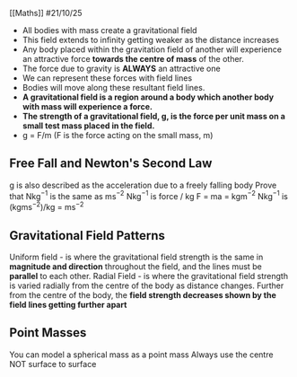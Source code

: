 [[Maths]]
#21/10/25
- All bodies with mass create a gravitational field
- This field extends to infinity getting weaker as the distance increases
- Any body placed within the gravitation field of another will experience an attractive force **towards the centre of mass** of the other.
- The force due to gravity is **ALWAYS** an attractive one
- We can represent these forces with field lines
- Bodies will move along these resultant field lines.
- **A gravitational field is a region around a body which another body with mass will experience a force.**
- **The strength of a gravitational field, g, is the force per unit mass on a small test mass placed in the field.**
- g = F/m (F is the force acting on the small mass, m)
## Free Fall and Newton's Second Law
g is also described as the acceleration due to a freely falling body
Prove that Nkg$^{-1}$ is the same as ms$^{-2}$
Nkg$^{-1}$ is force / kg
F = ma = kgm$^{-2}$
Nkg$^{-1}$ is (kgms$^{-2}$)/kg
= ms$^{-2}$
## Gravitational Field Patterns
Uniform field - is where the gravitational field strength is the same in **magnitude and direction** throughout the field, and the lines must be **parallel** to each other.
Radial Field - is where the gravitational field strength is varied radially from the centre of the body as distance changes. Further from the centre of the body, the **field strength decreases shown by the field lines getting further apart**
## Point Masses
You can model a spherical mass as a point mass
Always use the centre NOT surface to surface
